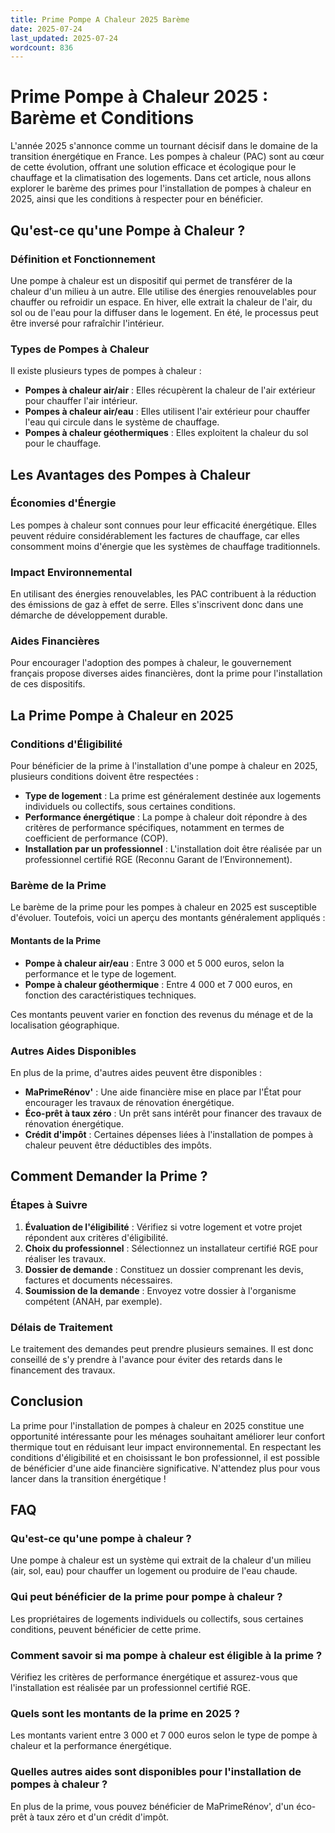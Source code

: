 ```yaml
---
title: Prime Pompe A Chaleur 2025 Barème
date: 2025-07-24
last_updated: 2025-07-24
wordcount: 836
---
```


# Prime Pompe à Chaleur 2025 : Barème et Conditions

L'année 2025 s'annonce comme un tournant décisif dans le domaine de la transition énergétique en France. Les pompes à chaleur (PAC) sont au cœur de cette évolution, offrant une solution efficace et écologique pour le chauffage et la climatisation des logements. Dans cet article, nous allons explorer le barème des primes pour l'installation de pompes à chaleur en 2025, ainsi que les conditions à respecter pour en bénéficier.

## Qu'est-ce qu'une Pompe à Chaleur ?

### Définition et Fonctionnement

Une pompe à chaleur est un dispositif qui permet de transférer de la chaleur d'un milieu à un autre. Elle utilise des énergies renouvelables pour chauffer ou refroidir un espace. En hiver, elle extrait la chaleur de l'air, du sol ou de l'eau pour la diffuser dans le logement. En été, le processus peut être inversé pour rafraîchir l'intérieur.

### Types de Pompes à Chaleur

Il existe plusieurs types de pompes à chaleur :

- **Pompes à chaleur air/air** : Elles récupèrent la chaleur de l'air extérieur pour chauffer l'air intérieur.
- **Pompes à chaleur air/eau** : Elles utilisent l'air extérieur pour chauffer l'eau qui circule dans le système de chauffage.
- **Pompes à chaleur géothermiques** : Elles exploitent la chaleur du sol pour le chauffage.

## Les Avantages des Pompes à Chaleur

### Économies d'Énergie

Les pompes à chaleur sont connues pour leur efficacité énergétique. Elles peuvent réduire considérablement les factures de chauffage, car elles consomment moins d'énergie que les systèmes de chauffage traditionnels.

### Impact Environnemental

En utilisant des énergies renouvelables, les PAC contribuent à la réduction des émissions de gaz à effet de serre. Elles s'inscrivent donc dans une démarche de développement durable.

### Aides Financières

Pour encourager l'adoption des pompes à chaleur, le gouvernement français propose diverses aides financières, dont la prime pour l'installation de ces dispositifs.

## La Prime Pompe à Chaleur en 2025

### Conditions d'Éligibilité

Pour bénéficier de la prime à l'installation d'une pompe à chaleur en 2025, plusieurs conditions doivent être respectées :

- **Type de logement** : La prime est généralement destinée aux logements individuels ou collectifs, sous certaines conditions.
- **Performance énergétique** : La pompe à chaleur doit répondre à des critères de performance spécifiques, notamment en termes de coefficient de performance (COP).
- **Installation par un professionnel** : L'installation doit être réalisée par un professionnel certifié RGE (Reconnu Garant de l’Environnement).

### Barème de la Prime

Le barème de la prime pour les pompes à chaleur en 2025 est susceptible d'évoluer. Toutefois, voici un aperçu des montants généralement appliqués :

#### Montants de la Prime

- **Pompe à chaleur air/eau** : Entre 3 000 et 5 000 euros, selon la performance et le type de logement.
- **Pompe à chaleur géothermique** : Entre 4 000 et 7 000 euros, en fonction des caractéristiques techniques.

Ces montants peuvent varier en fonction des revenus du ménage et de la localisation géographique.

### Autres Aides Disponibles

En plus de la prime, d'autres aides peuvent être disponibles :

- **MaPrimeRénov'** : Une aide financière mise en place par l'État pour encourager les travaux de rénovation énergétique.
- **Éco-prêt à taux zéro** : Un prêt sans intérêt pour financer des travaux de rénovation énergétique.
- **Crédit d'impôt** : Certaines dépenses liées à l'installation de pompes à chaleur peuvent être déductibles des impôts.

## Comment Demander la Prime ?

### Étapes à Suivre

1. **Évaluation de l'éligibilité** : Vérifiez si votre logement et votre projet répondent aux critères d'éligibilité.
2. **Choix du professionnel** : Sélectionnez un installateur certifié RGE pour réaliser les travaux.
3. **Dossier de demande** : Constituez un dossier comprenant les devis, factures et documents nécessaires.
4. **Soumission de la demande** : Envoyez votre dossier à l'organisme compétent (ANAH, par exemple).

### Délais de Traitement

Le traitement des demandes peut prendre plusieurs semaines. Il est donc conseillé de s'y prendre à l'avance pour éviter des retards dans le financement des travaux.

## Conclusion

La prime pour l'installation de pompes à chaleur en 2025 constitue une opportunité intéressante pour les ménages souhaitant améliorer leur confort thermique tout en réduisant leur impact environnemental. En respectant les conditions d'éligibilité et en choisissant le bon professionnel, il est possible de bénéficier d'une aide financière significative. N'attendez plus pour vous lancer dans la transition énergétique !

## FAQ

### Qu'est-ce qu'une pompe à chaleur ?

Une pompe à chaleur est un système qui extrait de la chaleur d'un milieu (air, sol, eau) pour chauffer un logement ou produire de l'eau chaude.

### Qui peut bénéficier de la prime pour pompe à chaleur ?

Les propriétaires de logements individuels ou collectifs, sous certaines conditions, peuvent bénéficier de cette prime.

### Comment savoir si ma pompe à chaleur est éligible à la prime ?

Vérifiez les critères de performance énergétique et assurez-vous que l'installation est réalisée par un professionnel certifié RGE.

### Quels sont les montants de la prime en 2025 ?

Les montants varient entre 3 000 et 7 000 euros selon le type de pompe à chaleur et la performance énergétique.

### Quelles autres aides sont disponibles pour l'installation de pompes à chaleur ?

En plus de la prime, vous pouvez bénéficier de MaPrimeRénov', d'un éco-prêt à taux zéro et d'un crédit d'impôt.